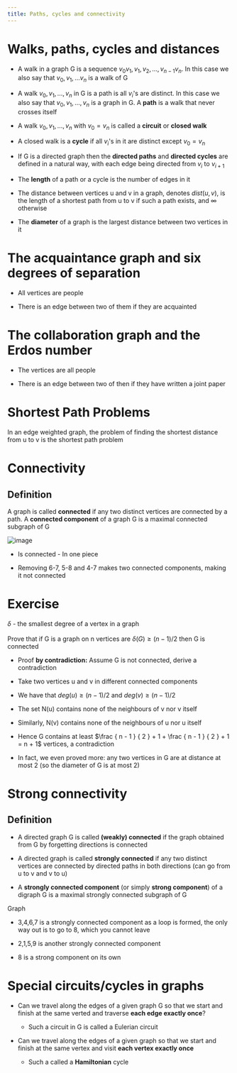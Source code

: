 ```yaml
---
title: Paths, cycles and connectivity
---
```


# Walks, paths, cycles and distances

- A walk in a graph G is a sequence $v_0v_1,v_1,v_2,...,v_{n-1}v_n$.
  In this case we also say that $v_0,v_1,...v_n$ is a walk of G

- A walk $v_0,v_1,...,v_n$ in G is a path is all $v_i$'s are distinct.
  In this case we also say that $v_0,v_1,...,v_n$ is a graph in G. A
  **path** is a walk that never crosses itself

- A walk $v_0,v_1,...,v_n$ with $v_0=v_n$ is called a **circuit** or
  **closed walk**

- A closed walk is a **cycle** if all $v_i$'s in it are distinct
  except $v_0=v_n$

- If G is a directed graph then the **directed paths** and **directed
  cycles** are defined in a natural way, with each edge being directed
  from $v_i$ to $v_{i+1}$

- The **length** of a path or a cycle is the number of edges in it

- The distance between vertices u and v in a graph, denotes
  $dist(u,v)$, is the length of a shortest path from u to v if such a
  path exists, and $\infty$ otherwise

- The **diameter** of a graph is the largest distance between two
  vertices in it

# The acquaintance graph and six degrees of separation

- All vertices are people

- There is an edge between two of them if they are acquainted

# The collaboration graph and the Erdos number

- The vertices are all people

- There is an edge between two of then if they have written a joint
  paper

# Shortest Path Problems

In an edge weighted graph, the problem of finding the shortest distance
from u to v is the shortest path problem

# Connectivity

## Definition

A graph is called **connected** if any two distinct vertices are
connected by a path. A **connected component** of a graph G is a maximal
connected subgraph of G

![image](/img/Year_1/MCS/DMLA/Paths/graph.png)

- Is connected - In one piece

- Removing 6-7, 5-8 and 4-7 makes two connected components, making it
  not connected

# Exercise

$\delta$ - the smallest degree of a vertex in a graph\
\
Prove that if G is a graph on n vertices are
$\delta(G)\geqslant (n-1)/2$ then G is connected

- Proof **by contradiction:** Assume G is not connected, derive a
  contradiction

- Take two vertices u and v in different connected components

- We have that $deg(u)\geqslant (n-1)/2$ and $deg(v)\geqslant (n-1)/2$

- The set N(u) contains none of the neighbours of v nor v itself

- Similarly, N(v) contains none of the neighbours of u nor u itself

- Hence G contains at least
  $\frac { n - 1 } { 2 } + 1 + \frac { n - 1 } { 2 } + 1 = n + 1$
  vertices, a contradiction

- In fact, we even proved more: any two vertices in G are at distance
  at most 2 (so the diameter of G is at most 2)

# Strong connectivity

## Definition

- A directed graph G is called **(weakly) connected** if the graph
  obtained from G by forgetting directions is connected

- A directed graph is called **strongly connected** if any two
  distinct vertices are connected by directed paths in both directions
  (can go from u to v and v to u)

- A **strongly connected component** (or simply **strong component**)
  of a digraph G is a maximal strongly connected subgraph of G

Graph

- 3,4,6,7 is a strongly connected component as a loop is formed, the
  only way out is to go to 8, which you cannot leave

- 2,1,5,9 is another strongly connected component

- 8 is a strong component on its own

# Special circuits/cycles in graphs

- Can we travel along the edges of a given graph G so that we start
  and finish at the same verted and traverse **each edge exactly
  once**?

  - Such a circuit in G is called a Eulerian circuit

- Can we travel along the edges of a given graph so that we start and
  finish at the same vertex and visit **each vertex exactly once**

  - Such a called a **Hamiltonian** cycle
